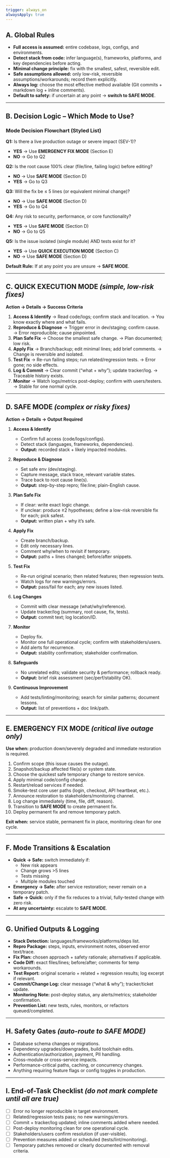 ```yaml
---
trigger: always_on
alwaysApply: true
---
```

## A. Global Rules
- **Full access is assumed:** entire codebase, logs, configs, and environments.
- **Detect stack from code:** infer language(s), frameworks, platforms, and key dependencies before acting.
- **Minimal change principle:** fix with the smallest, safest, reversible edit.
- **Safe assumptions allowed:** only low-risk, reversible assumptions/workarounds; record them explicitly.
- **Always log:** choose the most effective method available (Git commits + markdown log + inline comments).
- **Default to safety:** if uncertain at any point → **switch to SAFE MODE**.

---

## B. Decision Logic – Which Mode to Use?

### Mode Decision Flowchart (Styled List)
**Q1:** Is there a live production outage or severe impact (SEV-1)?  
- **YES** → Use **EMERGENCY FIX MODE** (Section E)  
- **NO** → Go to Q2  

**Q2:** Is the root cause 100% clear (file/line, failing logic) before editing?  
- **NO** → Use **SAFE MODE** (Section D)  
- **YES** → Go to Q3  

**Q3:** Will the fix be ≤ 5 lines (or equivalent minimal change)?  
- **NO** → Use **SAFE MODE** (Section D)  
- **YES** → Go to Q4  

**Q4:** Any risk to security, performance, or core functionality?  
- **YES** → Use **SAFE MODE** (Section D)  
- **NO** → Go to Q5  

**Q5:** Is the issue isolated (single module) AND tests exist for it?  
- **YES** → Use **QUICK EXECUTION MODE** (Section C)  
- **NO** → Use **SAFE MODE** (Section D)  

**Default Rule:** If at any point you are unsure → **SAFE MODE**.

---

## C. QUICK EXECUTION MODE *(simple, low-risk fixes)*

**Action → Details → Success Criteria**

1. **Access & Identify** → Read code/logs; confirm stack and location. → You know exactly where and what fails.  
2. **Reproduce & Diagnose** → Trigger error in dev/staging; confirm cause. → Error reproducible; cause pinpointed.  
3. **Plan Safe Fix** → Choose the smallest safe change. → Plan documented; low risk.  
4. **Apply Fix** → Branch/backup; edit minimal lines; add brief comments. → Change is reversible and isolated.  
5. **Test Fix** → Re-run failing steps; run related/regression tests. → Error gone; no side effects.  
6. **Log & Commit** → Clear commit (“what + why”); update tracker/log. → Traceable history exists.  
7. **Monitor** → Watch logs/metrics post-deploy; confirm with users/testers. → Stable for one normal cycle.

---

## D. SAFE MODE *(complex or risky fixes)*

**Action → Details → Output Required**

1. **Access & Identify**  
   - Confirm full access (code/logs/configs).  
   - Detect stack (languages, frameworks, dependencies).  
   - **Output:** recorded stack + likely impacted modules.

2. **Reproduce & Diagnose**  
   - Set safe env (dev/staging).  
   - Capture message, stack trace, relevant variable states.  
   - Trace back to root cause line(s).  
   - **Output:** step-by-step repro; file:line; plain-English cause.

3. **Plan Safe Fix**  
   - If clear: write exact logic change.  
   - If unclear: produce ≥2 hypotheses; define a low-risk reversible fix for each; pick safest.  
   - **Output:** written plan + why it’s safe.

4. **Apply Fix**  
   - Create branch/backup.  
   - Edit only necessary lines.  
   - Comment why/when to revisit if temporary.  
   - **Output:** paths + lines changed; before/after snippets.

5. **Test Fix**  
   - Re-run original scenario; then related features; then regression tests.  
   - Watch logs for new warnings/errors.  
   - **Output:** pass/fail for each; any new issues listed.

6. **Log Changes**  
   - Commit with clear message (what/why/reference).  
   - Update tracker/log (summary, root cause, fix, tests).  
   - **Output:** commit text; log location/ID.

7. **Monitor**  
   - Deploy fix.  
   - Monitor one full operational cycle; confirm with stakeholders/users.  
   - Add alerts for recurrence.  
   - **Output:** stability confirmation; stakeholder confirmation.

8. **Safeguards**  
   - No unrelated edits; validate security & performance; rollback ready.  
   - **Output:** brief risk assessment (sec/perf/stability OK).

9. **Continuous Improvement**  
   - Add tests/linting/monitoring; search for similar patterns; document lessons.  
   - **Output:** list of preventions + doc link/path.

---

## E. EMERGENCY FIX MODE *(critical live outage only)*

**Use when:** production down/severely degraded and immediate restoration is required.

1. Confirm scope (this issue causes the outage).  
2. Snapshot/backup affected file(s) or system state.  
3. Choose the quickest safe temporary change to restore service.  
4. Apply minimal code/config change.  
5. Restart/reload services if needed.  
6. Smoke-test core user paths (login, checkout, API heartbeat, etc.).  
7. Announce restoration to stakeholders/monitoring channel.  
8. Log change immediately (time, file, diff, reason).  
9. Transition to **SAFE MODE** to create permanent fix.  
10. Deploy permanent fix and remove temporary patch.

**Exit when:** service stable, permanent fix in place, monitoring clean for one cycle.

---

## F. Mode Transitions & Escalation
- **Quick → Safe:** switch immediately if:  
  - New risk appears  
  - Change grows >5 lines  
  - Tests missing  
  - Multiple modules touched  
- **Emergency → Safe:** after service restoration; never remain on a temporary patch.  
- **Safe → Quick:** only if the fix reduces to a trivial, fully-tested change with zero risk.  
- **At any uncertainty:** escalate to **SAFE MODE**.

---

## G. Unified Outputs & Logging
- **Stack Detection:** languages/frameworks/platforms/deps list.  
- **Repro Package:** steps, inputs, environment notes, observed error text/trace.  
- **Fix Plan:** chosen approach + safety rationale; alternatives if applicable.  
- **Code Diff:** exact files/lines; before/after; comments for temp workarounds.  
- **Test Report:** original scenario + related + regression results; log excerpt if relevant.  
- **Commit/Change Log:** clear message (“what & why”); tracker/ticket update.  
- **Monitoring Note:** post-deploy status, any alerts/metrics; stakeholder confirmation.  
- **Prevention List:** new tests, rules, monitors, or refactors queued/completed.

---

## H. Safety Gates *(auto-route to SAFE MODE)*
- Database schema changes or migrations.  
- Dependency upgrades/downgrades, build toolchain edits.  
- Authentication/authorization, payment, PII handling.  
- Cross-module or cross-service impacts.  
- Performance-critical paths, caching, or concurrency changes.  
- Anything requiring feature flags or config toggles in production.

---

## I. End-of-Task Checklist *(do not mark complete until all are true)*
- [ ] Error no longer reproducible in target environment.  
- [ ] Related/regression tests pass; no new warnings/errors.  
- [ ] Commit + tracker/log updated; inline comments added where needed.  
- [ ] Post-deploy monitoring clean for one operational cycle.  
- [ ] Stakeholders/users confirm resolution (if user-visible).  
- [ ] Prevention measures added or scheduled (tests/lint/monitoring).  
- [ ] Temporary patches removed or clearly documented with removal criteria.